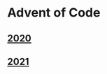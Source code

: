 # Advent of Code

## [2020](https://adventofcode.com/2020/)

## [2021](https://adventofcode.com/2021/)

